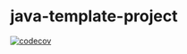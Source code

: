# java-template-project

[![codecov](https://codecov.io/gh/syake-salmon/java-template-project/branch/master/graph/badge.svg)](https://codecov.io/gh/syake-salmon/java-template-project)